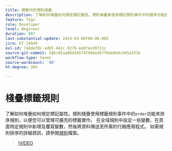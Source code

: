 ```yaml
---
title: 標籤中的規則棧疊
description: 了解如何堆疊如何規定標記屬性。規則堆疊會使用標記規則事件中的順序功能進行規則排序，以便您可以管理可擴展的標記實施。
feature: Tags
role: Developer
level: Beginner
duration: 807
last-substantial-update: 2024-03-06T00:00:00Z
jira: KT-14949
exl-id: 7a6de70c-adb5-442c-9270-ee0fee38721c
source-git-commit: 286c85aa88d44574f00ded67f0de8e0c945a153e
workflow-type: tm+mt
source-wordcount: '98'
ht-degree: 36%

---
```


# 棧疊標籤規則

了解如何堆疊如何規定標記屬性。規則棧疊使用標籤規則事件中的`order`功能來排序規則，以便您可以管理可擴充的標籤實作。 在全域規則中設定一些變數、在頁面特定規則中新增及覆寫變數，然後將資料傳送至所需的行銷應用程式。 如需規則排序的詳細資訊，請參閱[規則](https://experienceleague.adobe.com/docs/experience-platform/tags/ui/rules.html#rule-ordering)檔案。

>[!VIDEO](https://video.tv.adobe.com/v/3427710/?learn=on&enablevpops)

